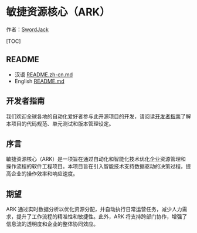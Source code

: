# 敏捷资源核心（ARK）

作者：[SwordJack](https://github.com/SwordJack)

[TOC]

## README

- 汉语 [README.zh-cn.md](README.zh-cn.md)
- English [README.md](README.md)

## 开发者指南

我们欢迎全球各地的自动化爱好者参与此开源项目的开发，请阅读[开发者指南](./docs/developer.zh-cn.md)了解本项目的代码规范、单元测试和版本管理设定。

## 序言

敏捷资源核心（ARK）是一项旨在通过自动化和智能化技术优化企业资源管理和操作流程的软件工程项目。本项目旨在引入智能技术支持数据驱动的决策过程，提高企业的操作效率和响应速度。

## 期望

ARK 通过实时数据分析以优化资源分配，并自动执行日常运营任务，减少人力需求，提升了工作流程的精准性和敏捷性。此外，ARK 将支持跨部门协作，增强了信息流的透明度和企业的整体协同效应。
